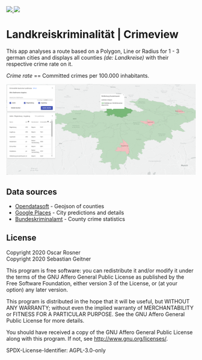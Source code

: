 <a href="https://github.com/kexplx/crimeview/actions" alt="GitHub Actions">
 <img src="https://github.com/kexplx/crimeview/workflows/CI/badge.svg" />
</a>
<a href="https://kexplx.github.io/crimeview/" alt="GitHub Pages Deployment">
  <img src="https://img.shields.io/badge/Live-GitHub Pages-2980b9" />
</a>

# Landkreiskriminalität | Crimeview

This app analyses a route based on a Polygon, Line or Radius for 1 - 3 german cities and displays all counties <i>(de: Landkreise)</i> with their respective crime rate on it.

<i>Crime rate</i> == Committed crimes per 100.000 inhabitants.

<p align="center">
  <img src="docs/map-sample-2.png?raw=true" title="Sample Route">
</p>

## Data sources

<ul>
    <li><a target_blank href="https://public.opendatasoft.com/explore/dataset/landkreise-in-germany/table/">Opendatasoft</a> - Geojson of counties</li>
    <li><a target_blank href="https://cloud.google.com/maps-platform/places">Google Places</a> - City predictions and details</li>
    <li><a target_blank href="https://www.bka.de/DE/AktuelleInformationen/StatistikenLagebilder/PolizeilicheKriminalstatistik/pks_node.html">Bundeskriminalamt</a> - County crime statistics</li>
</ul>

## License

Copyright 2020 Oscar Rosner  
Copyright 2020 Sebastian Geitner

This program is free software: you can redistribute it and/or modify
it under the terms of the GNU Affero General Public License as
published by the Free Software Foundation, either version 3 of the
License, or (at your option) any later version.

This program is distributed in the hope that it will be useful,
but WITHOUT ANY WARRANTY; without even the implied warranty of
MERCHANTABILITY or FITNESS FOR A PARTICULAR PURPOSE. See the
GNU Affero General Public License for more details.

You should have received a copy of the GNU Affero General Public License
along with this program. If not, see <http://www.gnu.org/licenses/>.

SPDX-License-Identifier: AGPL-3.0-only
